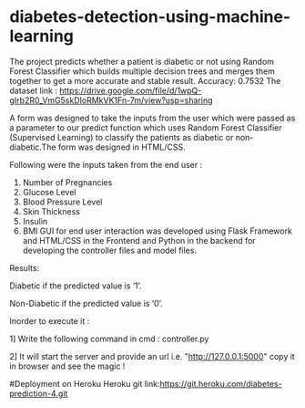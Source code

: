 # diabetes-detection-using-machine-learning
The project predicts whether a patient is diabetic or not using Random Forest Classifier which builds multiple decision trees and merges them together to get a more accurate and stable result.
Accuracy: 0.7532
The dataset link : https://drive.google.com/file/d/1wpQ-gIrb2R0_VmG5skDIoRMkVK1Fn-7m/view?usp=sharing

A form was designed to take the inputs from the user which were passed as a parameter to our predict function which uses Random Forest Classifier (Supervised Learning) to classify the patients as diabetic or non-diabetic.The form was designed in HTML/CSS.

Following were the inputs taken from the end user :

1.	Number of Pregnancies
2.	Glucose Level
3.	Blood Pressure Level
4.	Skin Thickness
5.	Insulin
6.	BMI
GUI for end user interaction was developed using Flask Framework and HTML/CSS in the Frontend and Python in the backend for developing the controller files and model files.


Results:

Diabetic if the predicted value is ‘1’.

Non-Diabetic if the predicted value is ‘0’.


Inorder to execute it :

1] Write the following command in cmd : controller.py

2] It will start the server and provide an url i.e. "http://127.0.0.1:5000" copy it in browser and see the magic !

#Deployment on Heroku
Heroku git link:https://git.heroku.com/diabetes-prediction-4.git
